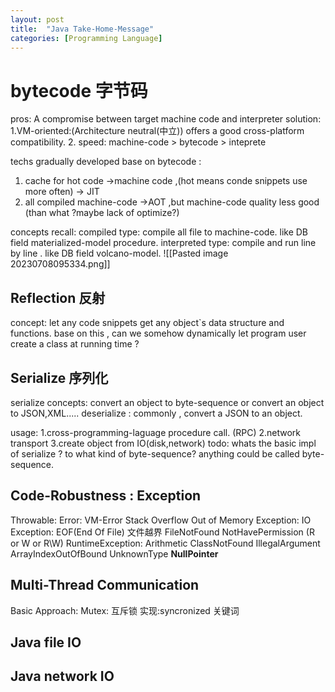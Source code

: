 ```yaml
---
layout: post
title:  "Java Take-Home-Message"
categories: [Programming Language]
---
```

  
# bytecode 字节码

pros:
	A compromise between target machine code and  interpreter solution:
	1.VM-oriented:(Architecture neutral(中立)) offers a good cross-platform  compatibility.
	2. speed: machine-code > bytecode > inteprete 

 techs gradually developed base on bytecode :
 1. cache for hot code ->machine code ,(hot means conde snippets use more often) -> JIT 
 2. all compiled machine-code ->AOT ,but machine-code quality
less good (than what ?maybe lack of optimize?)

concepts recall:
	compiled type: compile all file to machine-code.
	like DB field materialized-model procedure.
	interpreted type: compile and run line by line .
	like DB field volcano-model.
	![[Pasted image 20230708095334.png]]
	

## Reflection 反射
concept: let any code snippets get any object\`s data structure and functions.
base on this , can we somehow dynamically let program user create a class at running time ?


## Serialize 序列化
serialize concepts: convert an object to byte-sequence or
convert an object to JSON,XML.....
deserialize : commonly , convert a JSON to an object.

usage:
	1.cross-programming-laguage procedure call. (RPC)
	 2.network transport 
	 3.create object from IO(disk,network)
todo: whats the basic impl of serialize ? to what kind of byte-sequence?
anything could be called byte-sequence.


## Code-Robustness : Exception

Throwable:
	Error:
		 VM-Error
			Stack Overflow
			Out of Memory
	Exception:
			IO Exception:
					EOF(End Of File) 文件越界
					FileNotFound
					NotHavePermission (R or W or R\\W)
			RuntimeException:
					Arithmetic
					ClassNotFound
					IllegalArgument
					ArrayIndexOutOfBound
					UnknownType
					**NullPointer**				


## Multi-Thread Communication

Basic Approach:
Mutex: 互斥锁
	实现:syncronized 关键词
	
	

## Java file IO



## Java  network IO




